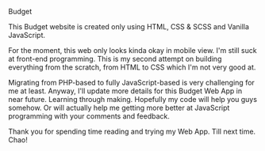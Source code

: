 Budget

This Budget website is created only using HTML, CSS & SCSS and Vanilla JavaScript.

For the moment, this web only looks kinda okay in mobile view. I'm still suck at front-end programming. This is my second attempt on building everything from the scratch, from HTML to CSS which I'm not very good at. 

Migrating from PHP-based to fully JavaScript-based is very challenging for me at least. Anyway, I'll update more details for this Budget Web App in near future. Learning through making. Hopefully my code will help you guys somehow. Or will actually help me getting more better at JavaScript programming with your comments and feedback.

Thank you for spending time reading and trying my Web App. Till next time. Chao!
